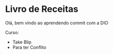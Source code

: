 # Livro de Receitas

Olá, bem vindo ao aprendendo commit com a DIO

Curso:
 - Take Blip
 - Para ter Conflito